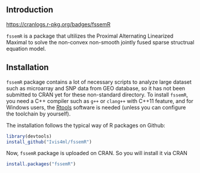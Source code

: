 ## Introduction
https://cranlogs.r-pkg.org/badges/fssemR

`fssemR` is a package that ultilizes the Proximal Alternating Linearized Maximal to solve the 
non-convex non-smooth jointly fused sparse structrual equation model. 

## Installation

`fssemR` package contains a lot of necessary scripts to analyze large dataset such as microarray and SNP data
from GEO database, so it has not been submitted to CRAN yet for these non-standard directory.
To install `fssemR`, you need a C++ compiler such as `g++` or `clang++` with C++11 feature,
and for Windows users, the [Rtools](https://cran.r-project.org/bin/windows/Rtools/index.html)
software is needed (unless you can configure the toolchain by yourself).

The installation follows the typical way of R packages on Github:

```r
library(devtools)
install_github("Ivis4ml/fssemR")
```

Now, `fssemR` package is uploaded on CRAN. So you will install it via CRAN 

```r
install.packages("fssemR")
```

